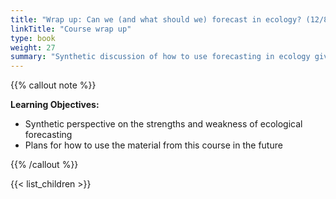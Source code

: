 ```yaml
---
title: "Wrap up: Can we (and what should we) forecast in ecology? (12/8/2020)"
linkTitle: "Course wrap up"
type: book
weight: 27
summary: "Synthetic discussion of how to use forecasting in ecology given the strengths, weakness, and approaches we've learned." 
---
```


{{% callout note %}}

**Learning Objectives:**
* Synthetic perspective on the strengths and weakness of ecological forecasting
* Plans for how to use the material from this course in the future

{{% /callout %}}

{{< list_children >}}
